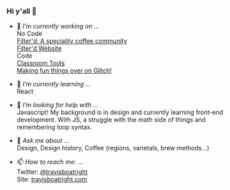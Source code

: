 ### Hi y'all 👋

- 🔭 <em>I’m currently working on ...</em><br>
No Code<br>
<a href="https://cofffee.glideapp.io">Filter'd: A speciality coffee community</a><br>
<a href="https://filterd.xyz">Filter'd Website</a><br>
Code<br>
<a href="https://github.com/TravisBoatright/classroom-tools">Classroom Tools</a><br>
<a href="https://glitch.com/@travisboatright">Making fun things over on Glitch!</a><br>

- 🌱 <em>I’m currently learning ...</em>
<br>React

- 🤔 <em>I’m looking for help with ...</em>
<br>Javascript! My background is in design and currently learning front-end development. With JS, a struggle with the math side of things and remembering loop syntax.

- 💬 <em>Ask me about ...</em>
<br>Design, Design history, Coffee (regions, varietals, brew methods...)

- 📫 <em>How to reach me: ...</em>
<br>Twitter: <a href="https://www.twitter.com/travisboatright" target="_blank">@travisboatright</a>
<br>Site: <a href="https://travisboatright.com" target="_blank">travisboatright.com</a>
